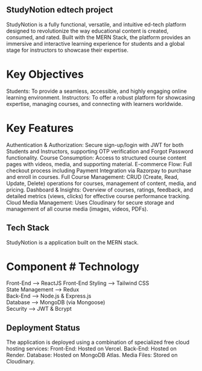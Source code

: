 ## StudyNotion edtech project

StudyNotion is a fully functional, versatile, and intuitive ed-tech platform designed to revolutionize the way educational content is created, consumed, and rated. Built with the MERN Stack, the platform provides an immersive and interactive learning experience for students and a global stage for instructors to showcase their expertise.

# Key Objectives
Students: To provide a seamless, accessible, and highly engaging online learning environment.
Instructors: To offer a robust platform for showcasing expertise, managing courses, and connecting with learners worldwide.

# Key Features
Authentication & Authorization: Secure sign-up/login with JWT for both Students and Instructors, supporting OTP verification and Forgot Password functionality.
Course Consumption: Access to structured course content pages with videos, media, and supporting material.
E-commerce Flow: Full checkout process including Payment Integration via Razorpay to purchase and enroll in courses.
Full Course Management: CRUD (Create, Read, Update, Delete) operations for courses, management of content, media, and pricing.
Dashboard & Insights: Overview of courses, ratings, feedback, and detailed metrics (views, clicks) for effective course performance tracking.
Cloud Media Management: Uses Cloudinary for secure storage and management of all course media (images, videos, PDFs).

## Tech Stack
StudyNotion is a application built on the MERN stack.

# Component	            # Technology	
Front-End -->           ReactJS	
Front-End Styling -->   Tailwind CSS	
State Management -->	Redux	
Back-End -->	        Node.js & Express.js	
Database -->	        MongoDB (via Mongoose)	
Security -->	        JWT & Bcrypt	

## Deployment Status
The application is deployed using a combination of specialized free cloud hosting services:
Front-End: Hosted on Vercel.
Back-End: Hosted on Render.
Database: Hosted on MongoDB Atlas.
Media Files: Stored on Cloudinary.


